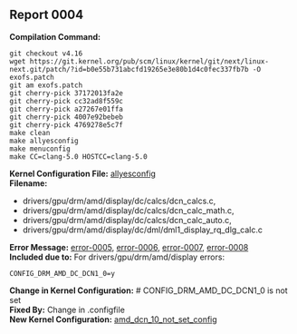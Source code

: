 ## Report 0004 #  
**Compilation Command:**  
```
git checkout v4.16
wget https://git.kernel.org/pub/scm/linux/kernel/git/next/linux-next.git/patch/?id=b0e55b731abcfd19265e3e80b1d4c0fec337fb7b -O exofs.patch  
git am exofs.patch
git cherry-pick 37172013fa2e
git cherry-pick cc32ad8f559c
git cherry-pick a27267e01ffa
git cherry-pick 4007e92bebeb
git cherry-pick 4769278e5c7f
make clean
make allyesconfig
make menuconfig
make CC=clang-5.0 HOSTCC=clang-5.0
```
**Kernel Configuration File:** [allyesconfig](../config-files/allyesconfig)  
**Filename:** 
- drivers/gpu/drm/amd/display/dc/calcs/dcn_calcs.c,  
- drivers/gpu/drm/amd/display/dc/calcs/dcn_calc_math.c,  
- drivers/gpu/drm/amd/display/dc/calcs/dcn_calc_auto.c,  
- drivers/gpu/drm/amd/display/dc/dml/dml1_display_rq_dlg_calc.c  

**Error Message:** [error-0005](../error-files/error0005.txt), [error-0006](../error-files/error0006.txt), [error-0007](../error-files/error0007.txt), [error-0008](../error-files/error0008.txt)  
**Included due to:**
For drivers/gpu/drm/amd/display errors:  
```
CONFIG_DRM_AMD_DC_DCN1_0=y  
```  
**Change in Kernel Configuration:** # CONFIG_DRM_AMD_DC_DCN1_0 is not set  
**Fixed By:** Change in .configfile  
**New Kernel Configuration:**  [amd_dcn_10_not_set_config](../config-files/amd_dcn_10_not_set_config)  

